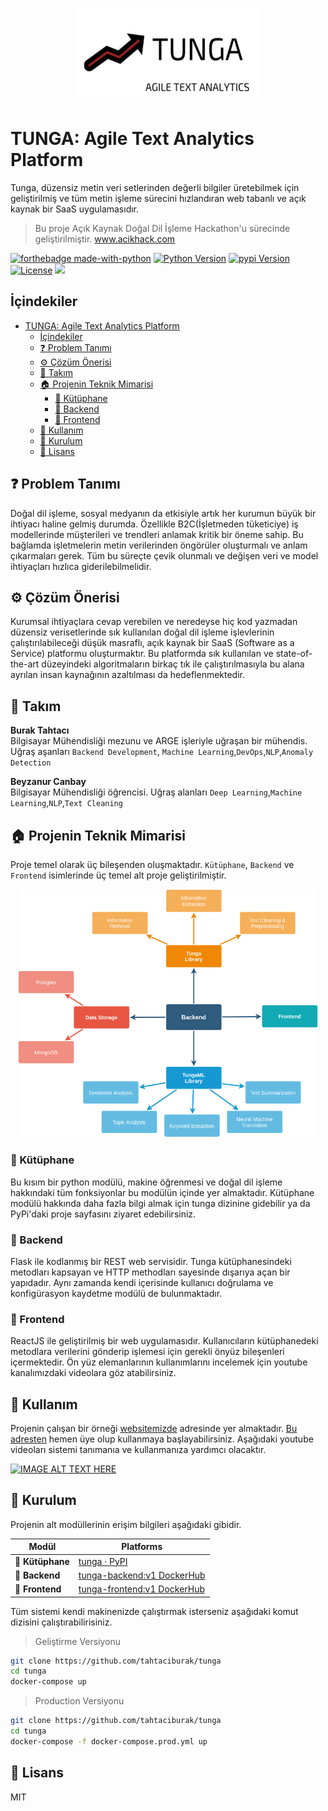 <p align="center">
    <img src="images/tunga.png" width="300" height="150" />
</p>


# TUNGA: Agile Text Analytics Platform
Tunga, düzensiz metin veri setlerinden değerli bilgiler üretebilmek için geliştirilmiş ve tüm metin işleme sürecini 
hızlandıran web tabanlı ve açık kaynak bir SaaS uygulamasıdır. 
> Bu proje Açık Kaynak Doğal Dil İşleme Hackathon'u sürecinde
geliştirilmiştir. www.acikhack.com



  

[![forthebadge made-with-python](http://ForTheBadge.com/images/badges/made-with-python.svg)](https://www.python.org/) [![Python Version](https://img.shields.io/pypi/pyversions/tunga?style=plastic)](https://img.shields.io/pypi/pyversions/sadedegel) [![pypi Version](https://img.shields.io/pypi/v/tunga?style=plastic&logo=PyPI)](https://pypi.org/project/tunga/) [![License](https://img.shields.io/pypi/l/tunga)](https://github.com/GlobalMaksimum/sadedegel/blob/master/LICENSE)
<img src="https://travis-ci.com/tahtaciburak/tunga.svg?token=nnqL1e1pEDHAHFsZzkNx&branch=master"></img>  

## İçindekiler
- [TUNGA: Agile Text Analytics Platform](#tunga-agile-text-analytics-platform)
  - [İçindekiler](#i̇çindekiler)
  - [:question: Problem Tanımı](#question-problem-tanımı)
  - [:gear: Çözüm Önerisi](#gear-çözüm-önerisi)
  - [:dancers: Takım](#dancers-takım)
  - [:house: Projenin Teknik Mimarisi](#house-projenin-teknik-mimarisi)
    - [:book: Kütüphane](#book-kütüphane)
    - [:satellite: Backend](#satellite-backend)
    - [:tada: Frontend](#tada-frontend)
  - [:wrench: Kullanım](#wrench-kullanım)
  - [:construction: Kurulum](#construction-kurulum)
  - [📝 Lisans](#-lisans)

## :question: Problem Tanımı
Doğal dil işleme, sosyal medyanın da etkisiyle artık her kurumun büyük bir ihtiyacı haline gelmiş durumda. Özellikle B2C(İşletmeden tüketiciye)  iş modellerinde müşterileri ve trendleri anlamak kritik bir öneme sahip. Bu bağlamda işletmelerin metin verilerinden öngörüler oluşturmalı ve anlam çıkarmaları gerek. Tüm bu süreçte çevik olunmalı ve değişen veri ve model ihtiyaçları hızlıca giderilebilmelidir.

## :gear: Çözüm Önerisi
Kurumsal ihtiyaçlara cevap verebilen ve neredeyse hiç kod yazmadan düzensiz verisetlerinde sık kullanılan doğal dil işleme işlevlerinin çalıştırılabileceği düşük masraflı, açık kaynak bir SaaS (Software as a Service) platformu oluşturmaktır. Bu platformda sık kullanılan ve state-of-the-art düzeyindeki algoritmaların birkaç tık ile çalıştırılmasıyla bu alana ayrılan insan kaynağının azaltılması da hedeflenmektedir.

## :dancers: Takım

**Burak Tahtacı**  
Bilgisayar Mühendisliği mezunu ve ARGE işleriyle uğraşan bir mühendis. Uğraş aşanları `Backend Development`, `Machine Learning`,`DevOps`,`NLP`,`Anomaly Detection`

**Beyzanur Canbay**  
Bilgisayar Mühendisliği öğrencisi. Uğraş alanları `Deep Learning`,`Machine Learning`,`NLP`,`Text Cleaning`

## :house: Projenin Teknik Mimarisi

Proje temel olarak üç bileşenden oluşmaktadır. `Kütüphane`, `Backend` ve `Frontend` isimlerinde üç temel alt proje geliştirilmiştir. 

<p align="center">
    <img src="images/tunga_system_diagram.png" width="480"\>
</p>

### :book: Kütüphane
Bu kısım bir python modülü, makine öğrenmesi ve doğal dil işleme hakkındaki tüm fonksiyonlar bu modülün içinde yer almaktadır. Kütüphane modülü hakkında daha fazla bilgi almak için tunga dizinine gidebilir ya da PyPi'daki proje sayfasını ziyaret edebilirsiniz.

### :satellite: Backend
Flask ile kodlanmış bir REST web servisidir. Tunga kütüphanesindeki metodları kapsayan ve HTTP methodları sayesinde dışarıya açan bir yapıdadır. Aynı zamanda kendi içerisinde kullanıcı doğrulama ve konfigürasyon kaydetme modülü de bulunmaktadır.

### :tada: Frontend
ReactJS ile geliştirilmiş bir web uygulamasıdır. Kullanıcıların kütüphanedeki metodlara verilerini gönderip işlemesi için gerekli önyüz bileşenleri içermektedir. Ön yüz elemanlarının kullanımlarını incelemek için youtube kanalımızdaki videolara göz atabilirsiniz.

## :wrench: Kullanım

Projenin çalışan bir örneği [websitemizde](http://tunga.ml) adresinde yer almaktadır. [Bu adresten](http://tunga.ml:3000/register) hemen üye olup kullanmaya başlayabilirsiniz. Aşağıdaki youtube videoları sistemi tanımanıa ve kullanmanıza yardımcı olacaktır.

[![IMAGE ALT TEXT HERE](https://img.youtube.com/vi/YOUTUBE_VIDEO_ID_HERE/0.jpg)](https://www.youtube.com/watch?v=YOUTUBE_VIDEO_ID_HERE)

## :construction: Kurulum
Projenin alt modüllerinin erişim bilgileri aşağıdaki gibidir.

| Modül                     | Platforms                                              |
| ------------------------ | ------------------------------------------------------ |
| :book: **Kütüphane**         | [tunga · PyPI](https://pypi.org/project/tunga/)        |
| :satellite: **Backend**      | [tunga-backend:v1 DockerHub](https://hub.docker/tahtaciburak)|
| :tada: **Frontend**   | [tunga-frontend:v1 DockerHub](https://hub.docker/tahtaciburak)|

Tüm sistemi kendi makinenizde çalıştırmak isterseniz aşağıdaki komut dizisini çalıştırabilirisiniz.

> Geliştirme Versiyonu
```bash
git clone https://github.com/tahtaciburak/tunga
cd tunga
docker-compose up
```

> Production Versiyonu
```bash
git clone https://github.com/tahtaciburak/tunga
cd tunga
docker-compose -f docker-compose.prod.yml up
```


## 📝 Lisans
MIT

